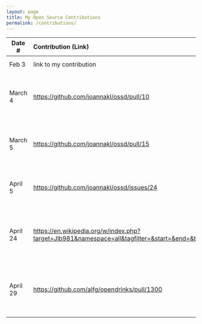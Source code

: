 ```yaml
---
layout: page
title: My Open Source Contributions
permalink: /contributions/
---
```


<!--
Type of the contribution should be "Wikipedia edit", "OpenStreet Map feature", "Documentation", "Course website", "Blog",
"Browser Add-on", etc.

The description should include a brief summary of what you did.

The link should bring us to a public page that shows your contribution. 

Replace the first row with your own contribution. 

-->





| Date #       | Contribution (Link)  | Type  | Description |
|---|:---|:---|:---|
| Feb 3   | link to my contribution    | course website    |   I fixed a broken link.    |
|  March 4   |  https://github.com/joannakl/ossd/pull/10   |   course website  |   I commented on a pull request pointing out a typo   |
|   March 5  |  https://github.com/joannakl/ossd/pull/15   |   course website  |   I created a pull request to fix issue of missing images for textbooks   |
| April 5 | https://github.com/joannakl/ossd/issues/24 | course-website | I reported an incorrect link for an article |
| April 24 | https://en.wikipedia.org/w/index.php?target=Jlb981&namespace=all&tagfilter=&start=&end=&title=Special%3AContributions&limit=50 | Wikipedia | I updated the recent acquisitions of NYU on the [Campus of NYU page](https://en.wikipedia.org/wiki/Campus_of_New_York_University) |
| April 29 | https://github.com/alfg/opendrinks/pull/1300 | Open Drinks | I added a new drink to their collection of open sourced drinks|
